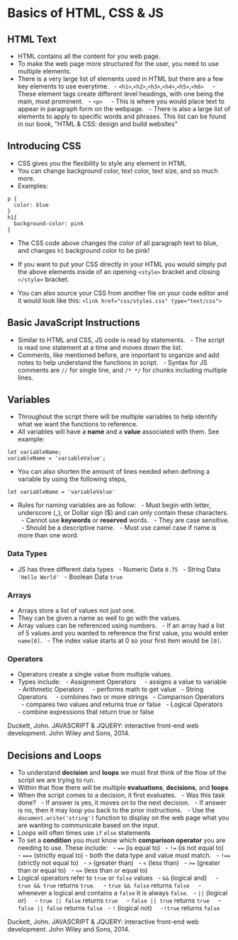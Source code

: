 # Basics of HTML, CSS & JS


## HTML Text


- HTML contains all the content for you web page.
- To make the web page more structured for the user, you need to use multiple elements.
- There is a very large list of elements used in HTML but there are a few key elements to use everytime.
  - `<h1>`,`<h2>`,`<h3>`,`<h4>`,`<h5>`,`<h6>`
    - These element tags create different level headings, with one being the main, most prominent.
  - `<p>`
    - This is where you would place text to appear in paragraph form on the webpage.
  - There is also a large list of elements to apply to specific words and phrases. This list can be found in our book, "HTML & CSS: design and build websites"


## Introducing CSS


- CSS gives you the flexibility to style any element in HTML
- You can change background color, text color, text size, and so much more.
- Examples:
```
p {
  color: blue
}
h1{
  background-color: pink
}
```
- The CSS code above changes the color of all paragraph text to blue, and changes `h1` background color to be pink!


- If you want to put your CSS directly in your HTML you would simply put the above elements inside of an opening `<style>` bracket and closing `</style>` bracket.
- You can also source your CSS from another file on your code editor and it would look like this:
`<link href="css/styles.css" type="text/css">`



## Basic JavaScript Instructions


- Similar to HTML and CSS, JS code is read by statements.
  - The script is read one statement at a time and moves down the list.
- Comments, like mentioned before, are important to organize and add notes to help understand the functions in script.
  - Syntax for JS comments are `//` for single line, and `/* */` for chunks including multiple lines.


## Variables


- Throughout the script there will be multiple variables to help identify what we want the functions to reference.
- All variables will have a **name** and a **value** associated with them. See example:


```
let variableName;
variableName = 'variableValue';
```


- You can also shorten the amount of lines needed when defining a variable by using the following steps,


```
let variableName = 'variableValue'
```


- Rules for naming variables are as follow:
  - Must begin with letter, underscore (_), or Dollar sign ($) and can only contain these characters.
  - Cannot use **keywords** or **reserved** words.
  - They are case sensitive.
  - Should be a descriptive name.
  - Must use camel case if name is more than one word.


### Data Types


- JS has three different data types
  - Numeric Data `0.75`
  - String Data `'Hello World'`
  - Boolean Data `true`


### Arrays


- Arrays store a list of values not just one.
- They can be given a name as well to go with the values.
- Array values can be referenced using numbers.
  - If an array had a list of 5 values and you wanted to reference the first value, you would enter `name[0]`.
  - The index value starts at 0 so your first item would be `[0]`.


### Operators


- Operators create a single value from multiple values.
- Types include:
  - Assignment Operators
    - assigns a value to variable
  - Arithmetic Operators
    - performs math to get value
  - String Operators
    - combines two or more strings
  - Comparison Operators
    - compares two values and returns true or false
  - Logical Operators
    - combine expressions that return true or false


Duckett, John. JAVASCRIPT &amp; JQUERY: interactive front-end web development. John Wiley and Sons, 2014.


## Decisions and Loops


- To understand **decision** and **loops** we must first think of the flow of the script we are trying to run.
- Within that flow there will be multiple **evaluations**, **decisions**, and **loops**
- When the script comes to a decision, it first evaluates.
  - Was this task done?
  - If answer is yes, it moves on to the next decision.
  - If answer is no, then it may loop you back to the prior instructions.
  - Use the `document.write('string')` function to display on the web page what you are wanting to communicate based on the input.
- Loops will often times use `if` `else` statements
- To set a **condition** you must know which **comparison operator** you are needing to use. These include:
  - `==` (is equal to)
  - `!=` (is not equal to)
  - `===` (strictly equal to) - both the data type and value must match.
  - `!==` (strictly not equal to)
  - `>` (greater than)
  - `<` (less than)
  - `>=` (greater than or equal to)
  - `<=` (less than or equal to)
- Logical operators refer to `true` or `false` values
  - `&&` (logical and)
    - `true && true` returns `true`.
    - `true && false` returns `false`
    - whenever a logical and contains a `false` it is always `false`.
  - `||` (logical or)
    - `true || false` returns `true`
    - `false || true` returns `true`
    - `false || false` returns `false`
  - `!` (logical not)
    -`!true` returns `false`


Duckett, John. JAVASCRIPT &amp; JQUERY: interactive front-end web development. John Wiley and Sons, 2014.